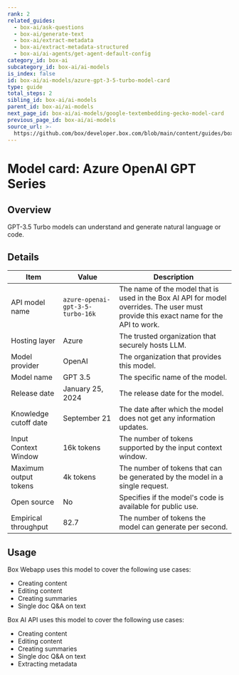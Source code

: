 ```yaml
---
rank: 2
related_guides:
  - box-ai/ask-questions
  - box-ai/generate-text
  - box-ai/extract-metadata
  - box-ai/extract-metadata-structured
  - box-ai/ai-agents/get-agent-default-config
category_id: box-ai
subcategory_id: box-ai/ai-models
is_index: false
id: box-ai/ai-models/azure-gpt-3-5-turbo-model-card
type: guide
total_steps: 2
sibling_id: box-ai/ai-models
parent_id: box-ai/ai-models
next_page_id: box-ai/ai-models/google-textembedding-gecko-model-card
previous_page_id: box-ai/ai-models
source_url: >-
  https://github.com/box/developer.box.com/blob/main/content/guides/box-ai/ai-models/azure-gpt-3-5-turbo-model-card.md
---
```

# Model card: Azure OpenAI GPT Series

## Overview

GPT-3.5 Turbo models can understand and generate natural language or code.

## Details

| Item  | Value | Description |
|-----------|----------|----------|
|API model name|`azure-openai-gpt-3-5-turbo-16k`| The name of the model that is used in the Box AI API for model overrides. The user must provide this exact name for the API to work. |
|Hosting layer| Azure | The trusted organization that securely hosts LLM. |
|Model provider|OpenAI| The organization that provides this model. |
|Model name|GPT 3.5| The specific name of the model. |
|Release date|January 25, 2024 | The release date for the model.|
|Knowledge cutoff date| September 21| The date after which the model does not get any information updates. |
|Input Context Window |16k tokens| The number of tokens supported by the input context window.|
|Maximum output tokens |4k tokens |The number of tokens that can be generated by the model in a single request.|
|Open source | No | Specifies if the model's code is available for public use.
|Empirical throughput| 82.7 | The number of tokens the model can generate per second.|

## Usage

Box Webapp uses this model to cover the following use cases:

* Creating content
* Editing content
* Creating summaries
* Single doc Q&A on text

Box AI API uses this model to cover the following use cases:

* Creating content
* Editing content
* Creating summaries
* Single doc Q&A on text
* Extracting metadata